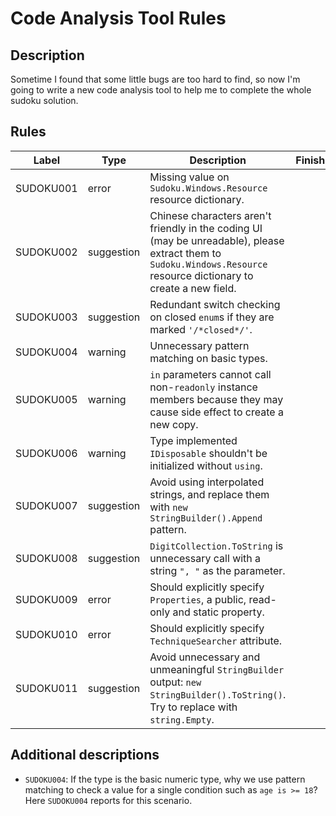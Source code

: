 # Code Analysis Tool Rules

## Description

Sometime I found that some little bugs are too hard to find, so now I'm going to write a new code analysis tool to help me to complete the whole sudoku solution.

## Rules

| Label     | Type       | Description                                                  | Finished |
| --------- | ---------- | ------------------------------------------------------------ | -------- |
| SUDOKU001 | error      | Missing value on `Sudoku.Windows.Resource` resource dictionary. |          |
| SUDOKU002 | suggestion | Chinese characters aren't friendly in the coding UI (may be unreadable), please extract them to `Sudoku.Windows.Resource` resource dictionary to create a new field. |          |
| SUDOKU003 | suggestion | Redundant switch checking on closed `enum`s if they are marked `'/*closed*/'`. |          |
| SUDOKU004 | warning    | Unnecessary pattern matching on basic types.                 |          |
| SUDOKU005 | warning    | `in` parameters cannot call non-`readonly` instance members because they may cause side effect to create a new copy. |          |
| SUDOKU006 | warning    | Type implemented `IDisposable` shouldn't be initialized without `using`. |          |
| SUDOKU007 | suggestion | Avoid using interpolated strings, and replace them with `new StringBuilder().Append` pattern. |          |
| SUDOKU008 | suggestion | `DigitCollection.ToString` is unnecessary call with a string `", "` as the parameter. |          |
| SUDOKU009 | error      | Should explicitly specify `Properties`, a public, read-only and static property. |          |
| SUDOKU010 | error      | Should explicitly specify `TechniqueSearcher` attribute.     |          |
| SUDOKU011 | suggestion | Avoid unnecessary and unmeaningful `StringBuilder` output: `new StringBuilder().ToString()`. Try to replace with `string.Empty`. |          |



## Additional descriptions

* `SUDOKU004`: If the type is the basic numeric type, why we use pattern matching to check a value for a single condition such as `age is >= 18`? Here `SUDOKU004` reports for this scenario.

